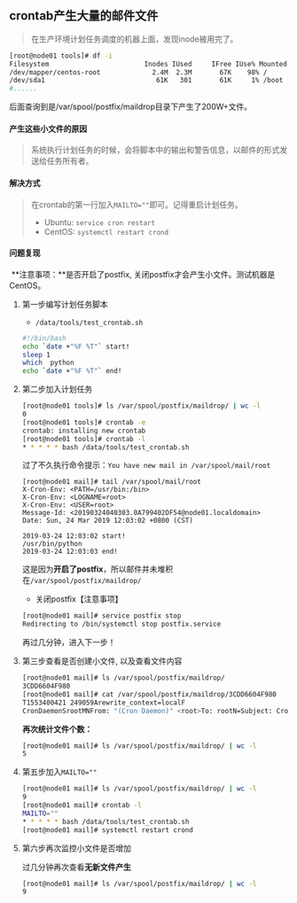 ## crontab产生大量的邮件文件

> 在生产环境计划任务调度的机器上面，发现inode被用完了。

```bash
[root@node01 tools]# df -i
Filesystem                        Inodes IUsed     IFree IUse% Mounted on
/dev/mapper/centos-root             2.4M  2.3M       67K    98% /
/dev/sda1                            61K   301       61K     1% /boot
#......
```

后面查询到是/var/spool/postfix/maildrop目录下产生了200W+文件。

#### 产生这些小文件的原因

> 系统执行计划任务的时候，会将脚本中的输出和警告信息，以邮件的形式发送给任务所有者。

#### 解决方式

> 在crontab的第一行加入`MAILTO=""`即可。记得重启计划任务。
>
> - Ubuntu: `service cron restart`
> - CentOS: `systemctl restart crond`

#### 问题复现

​	**注意事项：**是否开启了postfix, 关闭postfix才会产生小文件。测试机器是CentOS。

1. 第一步编写计划任务脚本

   - `/data/tools/test_crontab.sh`

   ```bash
   #!/bin/bash
   echo `date +"%F %T"` start!
   sleep 1
   which  python
   echo `date +"%F %T"` end!
   ```

2. 第二步加入计划任务

   ```bash
   [root@node01 tools]# ls /var/spool/postfix/maildrop/ | wc -l
   0
   [root@node01 tools]# crontab -e
   crontab: installing new crontab
   [root@node01 tools]# crontab -l
   * * * * * bash /data/tools/test_crontab.sh
   ```

   过了不久执行命令提示：`You have new mail in /var/spool/mail/root`

   ```
   [root@node01 mail]# tail /var/spool/mail/root
   X-Cron-Env: <PATH=/usr/bin:/bin>
   X-Cron-Env: <LOGNAME=root>
   X-Cron-Env: <USER=root>
   Message-Id: <20190324040303.0A799402DF54@node01.localdomain>
   Date: Sun, 24 Mar 2019 12:03:02 +0800 (CST)
   
   2019-03-24 12:03:02 start!
   /usr/bin/python
   2019-03-24 12:03:03 end!
   ```

   这是因为**开启了postfix**，所以邮件并未堆积在`/var/spool/postfix/maildrop/`

   - 关闭postfix【注意事项】

   ```bash
   [root@node01 mail]# service postfix stop
   Redirecting to /bin/systemctl stop postfix.service
   ```

   再过几分钟，进入下一步！

3. 第三步查看是否创建小文件, 以及查看文件内容

   ```bash
   [root@node01 mail]# ls /var/spool/postfix/maildrop/
   3CDD6604F980
   [root@node01 mail]# cat /var/spool/postfix/maildrop/3CDD6604F980
   T1553400421 249059Arewrite_context=localF
   CronDaemonSrootMNFrom: "(Cron Daemon)" <root>To: rootN=Subject: Cron <root@node01> bash /data/tools/test_crontab.sh N'Content-Type: text/plain; charset=UTF-8NAuto-Submitted: auto-generatedNPrecedence: bulkN X-Cron-Env: <XDG_SESSION_ID=174>N)X-Cron-Env: <XDG_RUNTIME_DIR=/run/user/0>NX-Cron-Env: <LANG=en_US.UTF-8>N-Cron-Env: <SHELL=/bin/sh>NX-Cron-Env: <HOME=/root>N X-Cron-Env: <PATH=/usr/bin:/bin>NX-Cron-Env: <LOGNAME=root>NX-Cron-Env: <USER=root>NN2019-03-24 12:07:01 start!N/usr/bin/pythonN2019-03-24 12:07:02 end!XRrootE
   ```

   **再次统计文件个数：**

   ```bash
   [root@node01 mail]# ls /var/spool/postfix/maildrop/ | wc -l
   5
   ```

4. 第五步加入`MAILTO=""`

   ```bash
   [root@node01 mail]# ls /var/spool/postfix/maildrop/ | wc -l
   9
   [root@node01 mail]# crontab -l
   MAILTO=""
   * * * * * bash /data/tools/test_crontab.sh
   [root@node01 mail]# systemctl restart crond
   ```

5. 第六步再次监控小文件是否增加

   过几分钟再次查看**无新文件产生**

   ```bash
   [root@node01 mail]# ls /var/spool/postfix/maildrop/ | wc -l
   9
   ```

